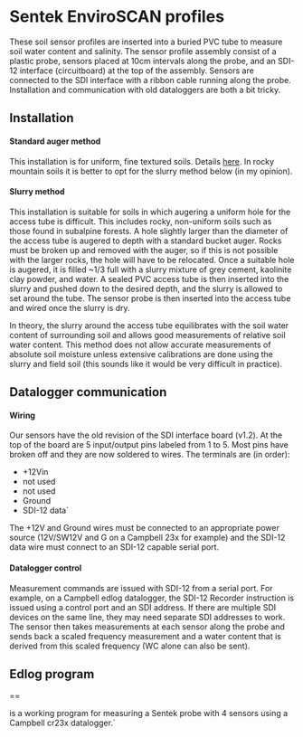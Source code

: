 # Sentek EnviroSCAN profiles

These soil sensor profiles are inserted into a buried PVC tube to
measure soil water content and salinity. The sensor profile assembly
consist of a plastic probe, sensors placed at 10cm intervals along the
probe, and an SDI-12 interface (circuitboard) at the top of the
assembly. Sensors are connected to the SDI interface with a ribbon cable
running along the probe. Installation and communication with old
dataloggers are both a bit tricky.

## Installation

#### Standard auger method

This installation is for uniform, fine textured soils. Details
[here](http://www.campbellsci.com/enviroscan). In rocky
mountain soils it is better to opt for the slurry method below (in my
opinion).

#### Slurry method

This installation is suitable for soils in which augering a uniform hole
for the access tube is difficult. This includes rocky, non-uniform soils
such as those found in subalpine forests. A hole slightly larger than
the diameter of the access tube is augered to depth with a standard
bucket auger. Rocks must be broken up and removed with the auger, so if
this is not possible with the larger rocks, the hole will have to be
relocated. Once a suitable hole is augered, it is filled \~1/3 full with
a slurry mixture of grey cement, kaolinite clay powder, and water. A
sealed PVC access tube is then inserted into the slurry and pushed down
to the desired depth, and the slurry is allowed to set around the tube.
The sensor probe is then inserted into the access tube and wired once
the slurry is dry.

In theory, the slurry around the access tube equilibrates with the soil
water content of surrounding soil and allows good measurements of
relative soil water content. This method does not allow accurate
measurements of absolute soil moisture unless extensive calibrations are
done using the slurry and field soil (this sounds like it would be very
difficult in practice).

## Datalogger communication

#### Wiring

Our sensors have the old revision of the SDI interface board (v1.2). At
the top of the board are 5 input/output pins labeled from 1 to 5. Most
pins have broken off and they are now soldered to wires. The terminals
are (in order):

- +12Vin
- not used
- not used
- Ground
- SDI-12 data`

The +12V and Ground wires must be connected to an appropriate power
source (12V/SW12V and G on a Campbell 23x for example) and the SDI-12
data wire must connect to an SDI-12 capable serial port.

#### Datalogger control

Measurement commands are issued with SDI-12 from a serial port. For
example, on a Campbell edlog datalogger, the SDI-12 Recorder instruction
is issued using a control port and an SDI address. If there are multiple
SDI devices on the same line, they may need separate SDI addresses to
work. The sensor then takes measurements at each sensor along the probe
and sends back a scaled frequency measurement and a water content that
is derived from this scaled frequency (WC alone can also be sent).

Edlog program
-------------

==

is a working program for measuring a Sentek probe with 4 sensors using a Campbell cr23x datalogger.`
